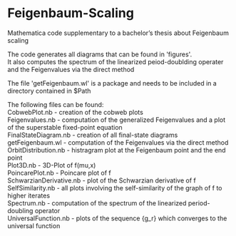 # Feigenbaum-Scaling
Mathematica code supplementary to a bachelor’s thesis about Feigenbaum scaling  

The code generates all diagrams that can be found in 'figures'.  
It also computes the spectrum of the linearized peiod-doublding operater and the Feigenvalues via the direct method  

The file 'getFeigenbaum.wl' is a package and needs to be included in a directory contained in $Path  

The following files can be found:  
CobwebPlot.nb - creation of the cobweb plots  
Feigenvalues.nb - computation of the generalized Feigenvalues and a plot of the superstable fixed-point equation  
FinalStateDiagram.nb - creation of all final-state diagrams  
getFeigenbaum.wl - computation of the Feigenvalues via the direct method  
OrbitDistribution.nb - histragram plot at the Feigenbaum point and the end point  
Plot3D.nb - 3D-Plot of f(mu,x)  
PoincarePlot.nb - Poincare plot of f  
SchwarzianDerivative.nb - plot of the Schwarzian derivative of f  
SelfSimilarity.nb - all plots involving the self-similarity of the graph of f to higher iterates  
Spectrum.nb - computation of the spectrum of the linearized period-doubling operator  
UniversalFunction.nb - plots of the sequence {g_r} which converges to the universal function
